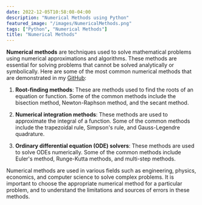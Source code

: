 ```yaml
---
date: 2022-12-05T10:58:08-04:00
description: "Numerical Methods using Python"
featured_image: "/images/NumericalMethods.png"
tags: ["Python", "Numerical Methods"]
title: "Numerical Methods"
---
```


**Numerical methods** are techniques used to solve mathematical problems using numerical approximations and algorithms. These methods are essential for solving problems that cannot be solved analytically or symbolically. Here are some of the most common numerical methods that are demonstrated in my [GitHub](https://github.com/P-Arrizon/Numerical_Methods):

1. **Root-finding methods**: These are methods used to find the roots of an equation or function. Some of the common methods include the bisection method, Newton-Raphson method, and the secant method.

2. **Numerical integration methods**: These methods are used to approximate the integral of a function. Some of the common methods include the trapezoidal rule, Simpson's rule, and Gauss-Legendre quadrature.

3. **Ordinary differential equation (ODE) solvers**: These methods are used to solve ODEs numerically. Some of the common methods include Euler's method, Runge-Kutta methods, and multi-step methods.

Numerical methods are used in various fields such as engineering, physics, economics, and computer science to solve complex problems. It is important to choose the appropriate numerical method for a particular problem, and to understand the limitations and sources of errors in these methods.